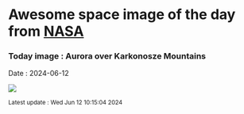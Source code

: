 
# Awesome space image of the day from [NASA](https://api.nasa.gov/)

### Today image : Aurora over Karkonosze Mountains
Date : 2024-06-12

![](https://apod.nasa.gov/apod/image/2406/AuroraKarkonosze_Koszela_1080.jpg)

<small>Latest update : Wed Jun 12 10:15:04 2024</small>
        